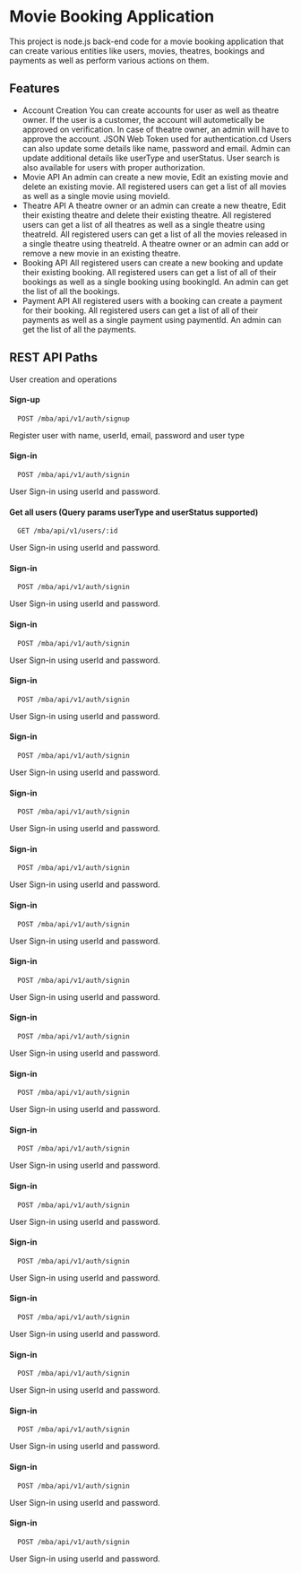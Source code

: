 
# Movie Booking Application

This project is node.js back-end code for a movie booking application that can create various entities like users, movies, theatres, bookings and payments as well as perform various actions on them.


## Features

- Account Creation
You can create accounts for user as well as theatre owner.
If the user is a customer, the account will autometically be approved on verification.
In case of theatre owner, an admin will have to approve the account.
JSON Web Token used for authentication.cd
Users can also update some details like name, password and email.
Admin can update additional details like userType and userStatus.
User search is also available for users with proper authorization.
- Movie API
An admin can create a new movie, Edit an existing movie and delete an existing movie.
All registered users can get a list of all movies as well as a single movie using movieId.
- Theatre API
A theatre owner or an admin can create a new theatre, Edit their existing theatre and delete their existing theatre.
All registered users can get a list of all theatres as well as a single theatre using theatreId.
All registered users can get a list of all the movies released in a single theatre using theatreId.
A theatre owner or an admin can add or remove a new movie in an existing theatre.
- Booking API
All registered users can create a new booking and update their existing booking.
All registered users can get a list of all of their bookings as well as a single booking using bookingId.
An admin can get the list of all the bookings.
- Payment API
All registered users with a booking can create a payment for their booking.
All registered users can get a list of all of their payments as well as a single payment using paymentId.
An admin can get the list of all the payments.


## REST API Paths
User creation and operations
#### Sign-up

```http
  POST /mba/api/v1/auth/signup
```
Register user with name, userId, email, password and user type

#### Sign-in

```http
  POST /mba/api/v1/auth/signin
```
User Sign-in using userId and password.

#### Get all users (Query params userType and userStatus supported)

```http
  GET /mba/api/v1/users/:id
```
User Sign-in using userId and password.

#### Sign-in

```http
  POST /mba/api/v1/auth/signin
```
User Sign-in using userId and password.

#### Sign-in

```http
  POST /mba/api/v1/auth/signin
```
User Sign-in using userId and password.

#### Sign-in

```http
  POST /mba/api/v1/auth/signin
```
User Sign-in using userId and password.

#### Sign-in

```http
  POST /mba/api/v1/auth/signin
```
User Sign-in using userId and password.

#### Sign-in

```http
  POST /mba/api/v1/auth/signin
```
User Sign-in using userId and password.

#### Sign-in

```http
  POST /mba/api/v1/auth/signin
```
User Sign-in using userId and password.

#### Sign-in

```http
  POST /mba/api/v1/auth/signin
```
User Sign-in using userId and password.

#### Sign-in

```http
  POST /mba/api/v1/auth/signin
```
User Sign-in using userId and password.

#### Sign-in

```http
  POST /mba/api/v1/auth/signin
```
User Sign-in using userId and password.

#### Sign-in

```http
  POST /mba/api/v1/auth/signin
```
User Sign-in using userId and password.

#### Sign-in

```http
  POST /mba/api/v1/auth/signin
```
User Sign-in using userId and password.

#### Sign-in

```http
  POST /mba/api/v1/auth/signin
```
User Sign-in using userId and password.

#### Sign-in

```http
  POST /mba/api/v1/auth/signin
```
User Sign-in using userId and password.

#### Sign-in

```http
  POST /mba/api/v1/auth/signin
```
User Sign-in using userId and password.

#### Sign-in

```http
  POST /mba/api/v1/auth/signin
```
User Sign-in using userId and password.

#### Sign-in

```http
  POST /mba/api/v1/auth/signin
```
User Sign-in using userId and password.

#### Sign-in

```http
  POST /mba/api/v1/auth/signin
```
User Sign-in using userId and password.

#### Sign-in

```http
  POST /mba/api/v1/auth/signin
```
User Sign-in using userId and password.


